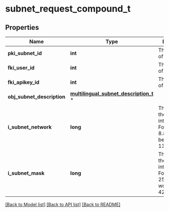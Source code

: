# subnet_request_compound_t

## Properties
Name | Type | Description | Notes
------------ | ------------- | ------------- | -------------
**pki_subnet_id** | **int** | The unique ID of the Subnet | [optional] 
**fki_user_id** | **int** | The unique ID of the User | [optional] 
**fki_apikey_id** | **int** | The unique ID of the Apikey | [optional] 
**obj_subnet_description** | [**multilingual_subnet_description_t**](multilingual_subnet_description.md) \* |  | 
**i_subnet_network** | **long** | The network of the Subnet in integer form. For example 8.8.8.0 would be 134744064 | 
**i_subnet_mask** | **long** | The mask of the Subnet  in integer form. For example 255.255.255.0 would be 4294967040 | 

[[Back to Model list]](../README.md#documentation-for-models) [[Back to API list]](../README.md#documentation-for-api-endpoints) [[Back to README]](../README.md)


